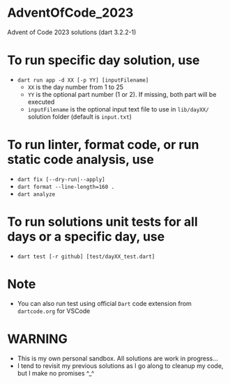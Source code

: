 # AdventOfCode_2023
Advent of Code 2023 solutions (dart 3.2.2-1)

# To run specific day solution, use
  - `dart run app -d XX [-p YY] [inputFilename]`
    - `XX` is the day number from 1 to 25
    - `YY` is the optional part number (1 or 2). If missing, both part will be executed
    - `inputFilename` is the optional input text file to use in `lib/dayXX/` solution folder (default is `input.txt`)

# To run linter, format code, or run static code analysis, use
  - `dart fix [--dry-run|--apply]`
  - `dart format --line-length=160 .`
  - `dart analyze`

# To run solutions unit tests for all days or a specific day, use
  - `dart test [-r github] [test/dayXX_test.dart]`
  # Note
  - You can also run test using official `Dart` code extension from `dartcode.org` for VSCode

# WARNING
  - This is my own personal sandbox. All solutions are work in progress...
  - I tend to revisit my previous solutions as I go along to cleanup my code, but I make no promises ^_^
